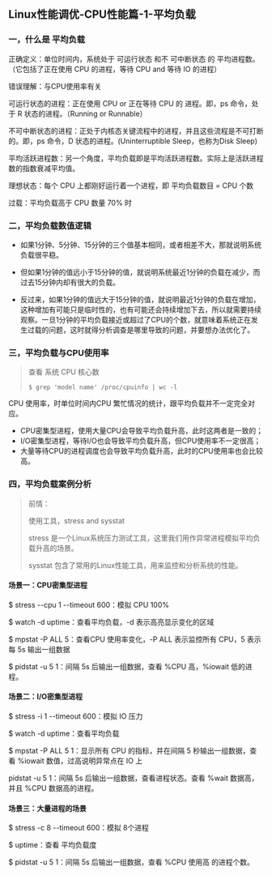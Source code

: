 ## Linux性能调优-CPU性能篇-1-平均负载

### 一，什么是 平均负载

正确定义：单位时间内，系统处于 可运行状态 和不 可中断状态 的 平均进程数。（它包括了正在使用 CPU 的进程，等待 CPU and 等待 IO 的进程）

错误理解：与CPU使用率有关

可运行状态的进程：正在使用 CPU or 正在等待 CPU 的 进程。即，ps 命令，处于 R 状态的进程。（Running or Runnable）

不可中断状态的进程：正处于内核态关键流程中的进程，并且这些流程是不可打断的。即，ps 命令，D 状态的进程。(Uninterruptible Sleep，也称为Disk Sleep)

平均活跃进程数：另一个角度，平均负载即是平均活跃进程数。实际上是活跃进程数的指数衰减平均值。

理想状态：每个 CPU 上都刚好运行着一个进程，即 平均负载数目 = CPU 个数

过载：平均负载高于 CPU 数量 70% 时

### 二，平均负载数值逻辑

-   如果1分钟、5分钟、15分钟的三个值基本相同，或者相差不大，那就说明系统负载很平稳。

-   但如果1分钟的值远小于15分钟的值，就说明系统最近1分钟的负载在减少，而过去15分钟内却有很大的负载。

-   反过来，如果1分钟的值远大于15分钟的值，就说明最近1分钟的负载在增加，这种增加有可能只是临时性的，也有可能还会持续增加下去，所以就需要持续观察。一旦1分钟的平均负载接近或超过了CPU的个数，就意味着系统正在发生过载的问题，这时就得分析调查是哪里导致的问题，并要想办法优化了。

### 三，平均负载与CPU使用率

>   查看 系统 CPU 核心数
>
>   `$ grep 'model name' /proc/cpuinfo | wc -l`

CPU 使用率，时单位时间内CPU 繁忙情况的统计，跟平均负载并不一定完全对应。

-   CPU密集型进程，使用大量CPU会导致平均负载升高，此时这两者是一致的；
-   I/O密集型进程，等待I/O也会导致平均负载升高，但CPU使用率不一定很高；
-   大量等待CPU的进程调度也会导致平均负载升高，此时的CPU使用率也会比较高。

### 四，平均负载案例分析

>   前情：
>
>   使用工具，stress and sysstat 
>
>   stress 是一个Linux系统压力测试工具，这里我们用作异常进程模拟平均负载升高的场景。
>
>   sysstat 包含了常用的Linux性能工具，用来监控和分析系统的性能。

#### 场景一：CPU密集型进程

$ stress --cpu 1 --timeout 600：模拟 CPU 100%

$ watch -d uptime：查看平均负载，-d 表示高亮显示变化的区域

$ mpstat -P ALL 5：查看CPU 使用率变化，-P ALL 表示监控所有 CPU，5 表示 每 5s 输出一组数据

$ pidstat -u 5 1：间隔 5s 后输出一组数据，查看 %CPU 高，%iowait 低的进程。

#### 场景二：I/O密集型进程

$ stress -i 1 --timeout 600：模拟 IO 压力

$ watch -d uptime：查看平均负载

$ mpstat -P ALL 5 1：显示所有 CPU 的指标，并在间隔 5 秒输出一组数据，查看 %iowait 数值，过高说明异常点在 IO 上

pidstat -u 5 1：间隔 5s 后输出一组数据，查看进程状态。查看 %wait 数据高，并且 %CPU 数据高的进程。

#### 场景三：大量进程的场景

$ stress -c 8 --timeout 600：模拟 8个进程

$ uptime：查看 平均负载度

$ pidstat -u 5 1：间隔 5s 后输出一组数据，查看 %CPU 使用高 的进程个数。